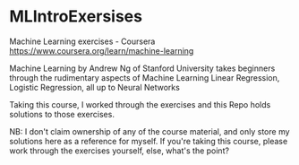 # MLIntroExersises
Machine Learning exercises - Coursera  https://www.coursera.org/learn/machine-learning

Machine Learning by Andrew Ng of Stanford University takes beginners through the rudimentary aspects of Machine Learning
Linear Regression, Logistic Regression, all up to Neural Networks

Taking this course, I worked through the exercises and this Repo holds solutions to those exercises. 

NB: I don't claim ownership of any of the course material, and only store my solutions here as a reference for myself.
    If you're taking this course, please work through the exercises yourself, else, what's the point? 
